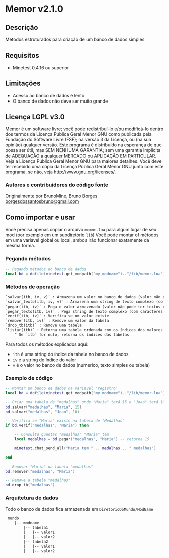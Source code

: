 # Memor v2.1.0

## Descrição

Métodos estruturados para criação de um banco de dados simples


## Requisitos

* Minetest 0.4.16 ou superior

## Limitações

* Acesso ao banco de dados é lento
* O banco de dados não deve ser muito grande

## Licença LGPL v3.0
Memor é um software livre; você pode redistribuí-lo e/ou modificá-lo dentro dos termos da Licença Pública Geral Menor GNU como publicada pela Fundação do Software Livre (FSF); na versão 3 da Licença, ou (na sua opinião) qualquer versão. Este programa é distribuído na esperança de que possa ser útil, mas SEM NENHUMA GARANTIA; sem uma garantia implícita de ADEQUAÇÃO a qualquer MERCADO ou APLICAÇÃO EM PARTICULAR. Veja a Licença Pública Geral Menor GNU para maiores detalhes. Você deve ter recebido uma cópia da Licença Pública Geral Menor GNU junto com este programa, se não, veja http://www.gnu.org/licenses/.

### Autores e contribuidores do código fonte

Originalmente por BrunoMine, Bruno Borges <borgesdossantosbruno@gmail.com>


## Como importar e usar

Você precisa apenas copiar o arquivo `memor.lua` para algum lugar de seu mod (por exemplo em um subdiretório `lib`)
Você pode montar of métodos em uma variavel global ou local, ambos irão funcionar exatamente da mesma forma.

### Pegando métodos
```lua
-- Pegando métodos do banco de dados
local bd = dofile(minetest.get_modpath("my_modname").."/lib/memor.lua")
```

### Métodos de operação
```txt
`salvar(itb, iv, v)` : Armazena um valor no banco de dados (valor não pode ter textos complexos)
`salvar_texto(itb, iv, v)` : Armazena uma string de texto complexo (com caracteres especiais) no banco de dados
`pegar(itb, iv)` : Pega o valor armazenado (valor não pode ter textos complexos)
`pegar_texto(itb, iv)` : Pega string de texto complexo (com caracteres especiais) armazenada
`verif(itb, iv)` : Verifica se um valor existe
`remover(itb, iv)` : Remove um valor da tabela
`drop_tb(itb)` : Remove uma tabela
`listar(itb)` : Retorna uma tabela ordenada com os índices dos valores de uma tabela
	^ Se `itb` for nulo, retorna os índices das tabelas
```

Para todos os métodos explicados aqui:
* `itb` é uma string do índice da tabela no banco de dados
* `iv` é a string do índice do valor
* `v` é o valor no banco de dados (numerico, texto simples ou tabela)

### Exemplo de código
```lua
-- Montar um banco de dados na variavel 'registro'
local bd = dofile(minetest.get_modpath("my_modname").."/lib/memor.lua")

-- Criar uma tabela de "medalhas" onde "Maria" terá 15 e "Joao" terá 10
bd.salvar("medalhas", "Maria", 15)
bd.salvar("medalhas", "Joao", 10)

-- Verifica se "Maria" existe na tabela de "Medalhas"
if bd.verif("medalhas", "Maria") then

	-- Consulta quantas "medalhas" "Maria" tem
	local medalhas = bd.pegar("medalhas", "Maria") -- retorna 15

	minetest.chat_send_all("Maria tem " .. medalhas .. " medalhas")

end

-- Remover "Maria" da tabela "medalhas"
bd.remover("medalhas", "Maria")

-- Remove a tabela "medalhas"
bd.drop_tb("medalhas")
```


### Arquitetura de dados
Todo o banco de dados fica armazenada em `DiretórioDoMundo/ModName`
```txt
 mundo
    |-- modname
        |-- tabela1
        |   |-- valor1
        |   |-- valor2
        |-- tabela2
        |   |-- valor1
        |   |-- valor2
```

